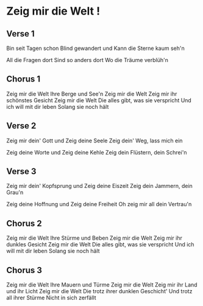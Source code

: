 Zeig mir die Welt !
=================


Verse 1
-------

Bin seit Tagen schon
Blind gewandert und 
Kann die Sterne kaum seh'n

All die Fragen dort
Sind so anders dort
Wo die Träume verblüh'n


Chorus 1
--------

Zeig mir die Welt
Ihre Berge und See'n
Zeig mir die Welt
Zeig mir ihr schönstes Gesicht
Zeig mir die Welt
Die alles gibt, was sie verspricht
Und ich will mit dir leben
Solang sie noch hält


Verse 2
-------

Zeig mir dein' Gott und
Zeig deine Seele
Zeig dein' Weg, lass mich ein

Zeig deine Worte und
Zeig deine Kehle
Zeig dein Flüstern, dein Schrei'n


Verse 3
-------

Zeig mir dein' Kopfsprung und
Zeig deine Eiszeit
Zeig dein Jammern, dein Grau'n

Zeig deine Hoffnung und
Zeig deine Freiheit
Oh zeig mir all dein Vertrau'n


Chorus 2
--------

Zeig mir die Welt
Ihre Stürme und Beben
Zeig mir die Welt
Zeig mir ihr dunkles Gesicht
Zeig mir die Welt
Die alles gibt, was sie verspricht
Und ich will mit dir leben
Solang sie noch hält


Chorus 3
--------

Zeig mir die Welt
Ihre Mauern und Türme
Zeig mir die Welt
Zeig mir ihr Land und ihr Licht
Zeig mir die Welt
Die trotz ihrer dunklen Geschicht'
Und trotz all ihrer Stürme
Nicht in sich zerfällt